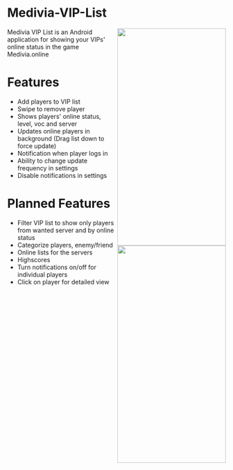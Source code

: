
# Medivia-VIP-List

<img align="right" src="https://i.imgur.com/TxlGFvu.jpg" width="250" height="500" />
<img align="right" src="https://i.imgur.com/6Tnqhjl.jpg" width="250" height="500" />

Medivia VIP List is an Android application for showing your VIPs' online status in the game Medivia.online

# Features

- Add players to VIP list
- Swipe to remove player
- Shows players' online status, level, voc and server
- Updates online players in background (Drag list down to force update)
- Notification when player logs in
- Ability to change update frequency in settings
- Disable notifications in settings

# Planned Features

- Filter VIP list to show only players from wanted server and by online status
- Categorize players, enemy/friend
- Online lists for the servers
- Highscores
- Turn notifications on/off for individual players
- Click on player for detailed view
